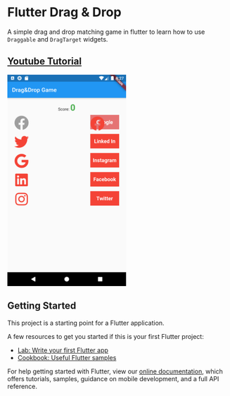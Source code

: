 # Flutter Drag & Drop

A simple drag and drop matching game in flutter to learn how to use `Draggable` and `DragTarget` widgets.

## [Youtube Tutorial](https://youtu.be/qMdmDgegKkY)

[<img src="screenshot/1.png" height="480px" >](https://www.youtube.com/watch?v=qMdmDgegKkY)


## Getting Started

This project is a starting point for a Flutter application.

A few resources to get you started if this is your first Flutter project:

- [Lab: Write your first Flutter app](https://flutter.dev/docs/get-started/codelab)
- [Cookbook: Useful Flutter samples](https://flutter.dev/docs/cookbook)

For help getting started with Flutter, view our
[online documentation](https://flutter.dev/docs), which offers tutorials,
samples, guidance on mobile development, and a full API reference.
